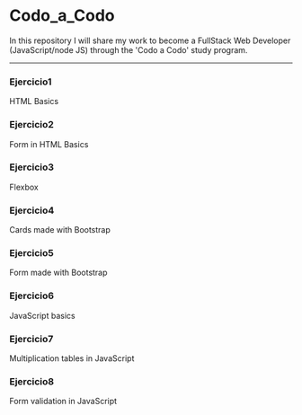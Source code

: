 # Codo_a_Codo
In this repository I will share my work to become a FullStack Web Developer (JavaScript/node JS) through the 'Codo a Codo' study program.

____
### Ejercicio1
HTML Basics

### Ejercicio2
Form in HTML Basics

### Ejercicio3
Flexbox 

### Ejercicio4
Cards made with Bootstrap 

### Ejercicio5
Form made with Bootstrap 

### Ejercicio6
JavaScript basics

### Ejercicio7
Multiplication tables in JavaScript  

### Ejercicio8
Form validation in JavaScript  


